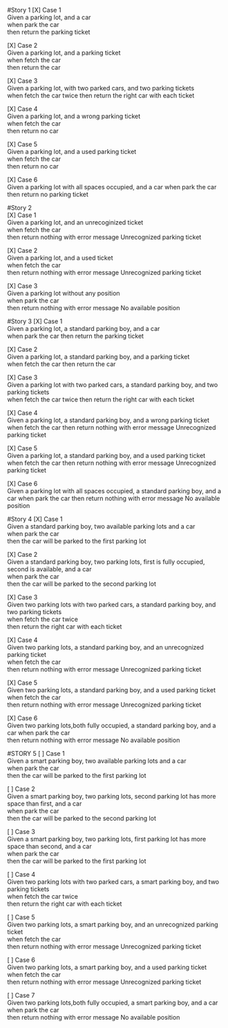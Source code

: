 #Story 1
[X] Case 1  
Given a parking lot, and a car  
when park the car  
then return the parking ticket

[X] Case 2  
Given a parking lot, and a parking ticket  
when fetch the car  
then return the car

[X] Case 3  
Given a parking lot, with two parked cars, and two parking tickets  
when fetch the car twice
then return the right car with each ticket

[X] Case 4  
Given a parking lot, and a wrong parking ticket  
when fetch the car  
then return no car

[X] Case 5  
Given a parking lot, and a used parking ticket  
when fetch the car  
then return no car

[X] Case 6  
Given a parking lot with all spaces occupied, and a car
when park the car  
then return no parking ticket


#Story 2  
[X] Case 1  
Given a parking lot, and an unrecoginized ticket  
when fetch the car  
then return nothing with error message Unrecognized parking ticket

[X] Case 2  
Given a parking lot, and a used ticket  
when fetch the car  
then return nothing with error message Unrecognized parking ticket

[X] Case 3  
Given a parking lot without any position  
when park the car  
then return nothing with error message No available position


#Story 3
[X] Case 1  
Given a parking lot, a standard parking boy, and a car  
when park the car 
then return the parking ticket

[X] Case 2  
Given a parking lot, a standard parking boy, and a parking ticket  
when fetch the car 
then return the car

[X] Case 3  
Given a parking lot with two parked cars, a standard parking boy, and two parking tickets  
when fetch the car twice 
then return the right car with each ticket

[X] Case 4  
Given a parking lot, a standard parking boy, and a wrong parking ticket  
when fetch the car
then return nothing with error message Unrecognized parking ticket

[X] Case 5  
Given a parking lot, a standard parking boy, and a used parking ticket  
when fetch the car
then return nothing with error message Unrecognized parking ticket

[X] Case 6  
Given a parking lot with all spaces occupied, a standard parking boy, and a car
when park the car
then return nothing with error message No available position

#Story 4
[X] Case 1  
Given a standard parking boy, two available parking lots and a car  
when park the car  
then  the car will be parked to the first parking lot

[X] Case 2  
Given a standard parking boy, two parking lots, first is fully occupied, second is available, and a car  
when park the car  
then the car will be parked to the second parking lot

[X] Case 3  
Given two parking lots with two parked cars, a standard parking boy, and two parking tickets  
when fetch the car twice  
then return the right car with each ticket

[X] Case 4  
Given two parking lots, a standard parking boy, and an unrecognized parking ticket  
when fetch the car  
then return nothing with error message Unrecognized parking ticket

[X] Case 5  
Given two parking lots, a standard parking boy, and a used parking ticket  
when fetch the car  
then return nothing with error message Unrecognized parking ticket
  
[X] Case 6  
Given two parking lots,both fully occupied, a standard parking boy, and a car
when park the car  
then return nothing with error message No available position


#STORY 5
[ ] Case 1  
Given a smart parking boy, two available parking lots and a car  
when park the car  
then  the car will be parked to the first parking lot

[ ] Case 2  
Given a smart parking boy, two parking lots, second parking lot has more space than first, and a car  
when park the car  
then the car will be parked to the second parking lot

[ ] Case 3  
Given a smart parking boy, two parking lots, first parking lot has more space than second, and a car  
when park the car  
then the car will be parked to the first parking lot

[ ] Case 4  
Given two parking lots with two parked cars, a smart parking boy, and two parking tickets  
when fetch the car twice  
then return the right car with each ticket

[ ] Case 5  
Given two parking lots, a smart parking boy, and an unrecognized parking ticket  
when fetch the car  
then return nothing with error message Unrecognized parking ticket

[ ] Case 6  
Given two parking lots, a smart parking boy, and a used parking ticket  
when fetch the car  
then return nothing with error message Unrecognized parking ticket

[ ] Case 7  
Given two parking lots,both fully occupied, a smart parking boy, and a car  
when park the car  
then return nothing with error message No available position

